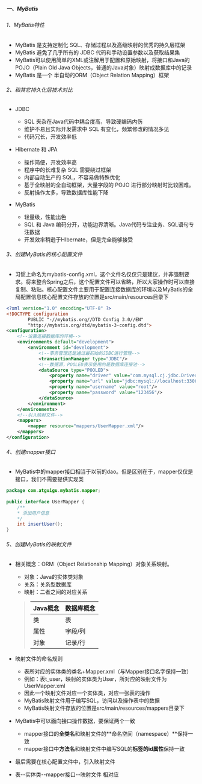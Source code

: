 ##### 一、MyBatis

###### 1、MyBatis特性

- MyBatis 是支持定制化 SQL、存储过程以及高级映射的优秀的持久层框架
- MyBatis 避免了几乎所有的 JDBC 代码和手动设置参数以及获取结果集
- MyBatis可以使用简单的XML或注解用于配置和原始映射，将接口和Java的POJO（Plain Old Java Objects，普通的Java对象）映射成数据库中的记录
- MyBatis 是一个 半自动的ORM（Object Relation Mapping）框架

###### 2、和其它持久化层技术对比

- JDBC
    - SQL 夹杂在Java代码中耦合度高，导致硬编码内伤
    - 维护不易且实际开发需求中 SQL 有变化，频繁修改的情况多见
    - 代码冗长，开发效率低

- Hibernate 和 JPA
    - 操作简便，开发效率高
    - 程序中的长难复杂 SQL 需要绕过框架
    - 内部自动生产的 SQL，不容易做特殊优化
    - 基于全映射的全自动框架，大量字段的 POJO 进行部分映射时比较困难。
    - 反射操作太多，导致数据库性能下降

- MyBatis
    - 轻量级，性能出色
    - SQL 和 Java 编码分开，功能边界清晰。Java代码专注业务、SQL语句专注数据
    - 开发效率稍逊于HIbernate，但是完全能够接受

###### 3、创建MyBatis的核心配置文件

- 习惯上命名为mybatis-config.xml，这个文件名仅仅只是建议，并非强制要求。将来整合Spring之后，这个配置文件可以省略，所以大家操作时可以直接复制、粘贴。核心配置文件主要用于配置连接数据库的环境以及MyBatis的全局配置信息核心配置文件存放的位置是src/main/resources目录下

```xml
<?xml version="1.0" encoding="UTF-8" ?>
<!DOCTYPE configuration
        PUBLIC "-//mybatis.org//DTD Config 3.0//EN"
        "http://mybatis.org/dtd/mybatis-3-config.dtd">
<configuration>
    <!--设置连接数据库的环境-->
    <environments default="development">
        <environment id="development">
            <!--事务管理还是通过最初始的JDBC进行管理-->
            <transactionManager type="JDBC"/>
            <!--数据源，POOLED表示使用的是数据库连接池-->
            <dataSource type="POOLED">
                <property name="driver" value="com.mysql.cj.jdbc.Driver"/>
                <property name="url" value="jdbc:mysql://localhost:3306/MyBatis"/>
                <property name="username" value="root"/>
                <property name="password" value="123456"/>
            </dataSource>
        </environment>
    </environments>
    <!--引入映射文件-->
    <mappers>
        <mapper resource="mappers/UserMapper.xml"/>
    </mappers>
</configuration>
```

###### 4、创建mapper接口

- MyBatis中的mapper接口相当于以前的dao。但是区别在于，mapper仅仅是接口，我们不需要提供实现类

```java
package com.atguigu.mybatis.mapper;  
  
public interface UserMapper {  
	/**  
	* 添加用户信息  
	*/  
	int insertUser();  
}
```

###### 5、创建MyBatis的映射文件

- 相关概念：ORM（Object Relationship Mapping）对象关系映射。

    - 对象：Java的实体类对象
    - 关系：关系型数据库
    - 映射：二者之间的对应关系

    > | Java概念 | 数据库概念 |
    > | -------- | ---------- |
    > | 类       | 表         |
    > | 属性     | 字段/列    |
    > | 对象     | 记录/行    |

- 映射文件的命名规则
    - 表所对应的实体类的类名+Mapper.xml（与Mapper接口名字保持一致）
    - 例如：表t_user，映射的实体类为User，所对应的映射文件为UserMapper.xml
    - 因此一个映射文件对应一个实体类，对应一张表的操作
    - MyBatis映射文件用于编写SQL，访问以及操作表中的数据
    - MyBatis映射文件存放的位置是src/main/resources/mappers目录下
- MyBatis中可以面向接口操作数据，要保证两个一致
    - mapper接口的**全类名**和映射文件的**命名空间（namespace）**保持一致
    - mapper接口中**方法名**和映射文件中编写SQL的**标签的id属性**保持一致
- 最后需要在核心配置文件中，引入映射文件

- 表--实体类--mapper接口--映射文件  相对应